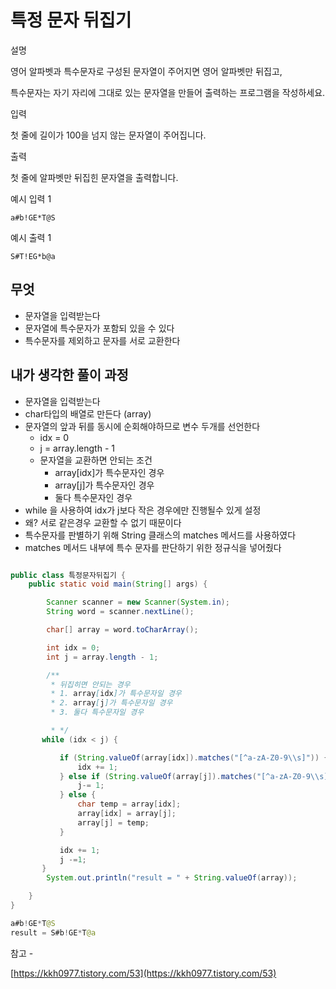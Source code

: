 # 특정 문자 뒤집기

설명

영어 알파벳과 특수문자로 구성된 문자열이 주어지면 영어 알파벳만 뒤집고,

특수문자는 자기 자리에 그대로 있는 문자열을 만들어 출력하는 프로그램을 작성하세요.

입력

첫 줄에 길이가 100을 넘지 않는 문자열이 주어집니다.

출력

첫 줄에 알파벳만 뒤집힌 문자열을 출력합니다.

예시 입력 1

```
a#b!GE*T@S

```

예시 출력 1

```
S#T!EG*b@a
```

## 무엇

- 문자열을 입력받는다
- 문자열에 특수문자가 포함되 있을 수 있다
- 특수문자를 제외하고 문자를 서로 교환한다

## 내가 생각한 풀이 과정

- 문자열을 입력받는다
- char타입의 배열로 만든다 (array)
- 문자열의 앞과 뒤를 동시에 순회해야하므로 변수 두개를 선언한다
    - idx = 0
    - j = array.length -  1
    - 문자열을 교환하면 안되는 조건
        - array[idx]가 특수문자인 경우
        - array[j]가 특수문자인 경우
        - 둘다 특수문자인 경우
- while 을 사용하여 idx가 j보다 작은 경우에만 진행될수 있게 설정
- 왜? 서로 같은경우 교환할 수 없기 때문이다
- 특수문자를 판별하기 위해 String 클래스의 matches 메서드를 사용하였다
- matches 메서드 내부에 특수 문자를 판단하기 위한 정규식을 넣어줬다

```java

public class 특정문자뒤집기 {
    public static void main(String[] args) {

        Scanner scanner = new Scanner(System.in);
        String word = scanner.nextLine();

        char[] array = word.toCharArray();

        int idx = 0;
        int j = array.length - 1;

        /**
         * 뒤집히면 안되는 경우
         * 1. array[idx]가 특수문자일 경우
         * 2. array[j]가 특수문자일 경우
         * 3. 둘다 특수문자일 경우

         * */
       while (idx < j) {

           if (String.valueOf(array[idx]).matches("[^a-zA-Z0-9\\s]")) {
               idx += 1;
           } else if (String.valueOf(array[j]).matches("[^a-zA-Z0-9\\s]")) {
               j-= 1;
           } else {
               char temp = array[idx];
               array[idx] = array[j];
               array[j] = temp;
           }

           idx += 1;
           j -=1;
       }
        System.out.println("result = " + String.valueOf(array));

    }
}
```

```java
a#b!GE*T@S
result = S#b!GE*T@a
```

참고 - 

[https://kkh0977.tistory.com/53](https://kkh0977.tistory.com/53)